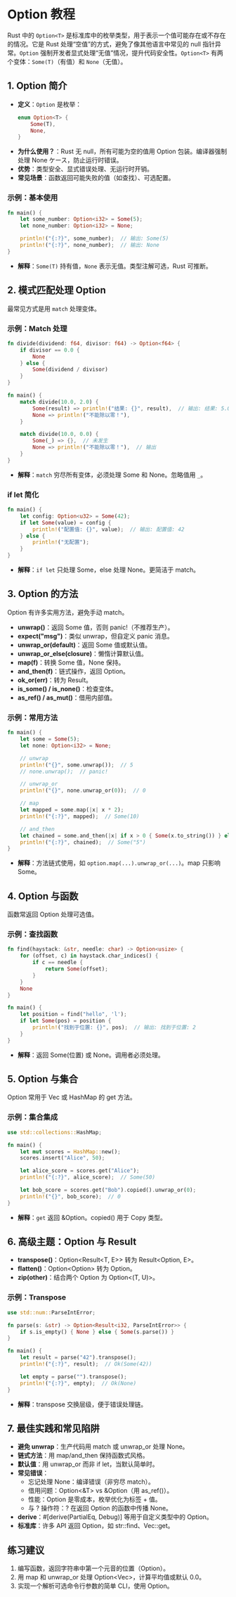 # Option 教程

Rust 中的 `Option<T>` 是标准库中的枚举类型，用于表示一个值可能存在或不存在的情况。它是 Rust 处理“空值”的方式，避免了像其他语言中常见的 null 指针异常。`Option` 强制开发者显式处理“无值”情况，提升代码安全性。`Option<T>` 有两个变体：`Some(T)`（有值）和 `None`（无值）。

## 1. Option 简介

- **定义**：`Option` 是枚举：
  ```rust
  enum Option<T> {
      Some(T),
      None,
  }
  ```
- **为什么使用？**：Rust 无 null，所有可能为空的值用 Option 包装。编译器强制处理 None ケース，防止运行时错误。
- **优势**：类型安全、显式错误处理、无运行时开销。
- **常见场景**：函数返回可能失败的值（如查找）、可选配置。

### 示例：基本使用
```rust
fn main() {
    let some_number: Option<i32> = Some(5);
    let none_number: Option<i32> = None;

    println!("{:?}", some_number);  // 输出: Some(5)
    println!("{:?}", none_number);  // 输出: None
}
```

- **解释**：`Some(T)` 持有值，`None` 表示无值。类型注解可选，Rust 可推断。

## 2. 模式匹配处理 Option

最常见方式是用 `match` 处理变体。

### 示例：Match 处理
```rust
fn divide(dividend: f64, divisor: f64) -> Option<f64> {
    if divisor == 0.0 {
        None
    } else {
        Some(dividend / divisor)
    }
}

fn main() {
    match divide(10.0, 2.0) {
        Some(result) => println!("结果: {}", result),  // 输出: 结果: 5.0
        None => println!("不能除以零！"),
    }

    match divide(10.0, 0.0) {
        Some(_) => {},  // 未发生
        None => println!("不能除以零！"),  // 输出
    }
}
```

- **解释**：`match` 穷尽所有变体，必须处理 Some 和 None。忽略值用 `_`。

### if let 简化
```rust
fn main() {
    let config: Option<u32> = Some(42);
    if let Some(value) = config {
        println!("配置值: {}", value);  // 输出: 配置值: 42
    } else {
        println!("无配置");
    }
}
```

- **解释**：`if let` 只处理 Some，else 处理 None。更简洁于 match。

## 3. Option 的方法

Option 有许多实用方法，避免手动 match。

- **unwrap()**：返回 Some 值，否则 panic!（不推荐生产）。
- **expect("msg")**：类似 unwrap，但自定义 panic 消息。
- **unwrap_or(default)**：返回 Some 值或默认值。
- **unwrap_or_else(closure)**：懒惰计算默认值。
- **map(f)**：转换 Some 值，None 保持。
- **and_then(f)**：链式操作，返回 Option。
- **ok_or(err)**：转为 Result。
- **is_some() / is_none()**：检查变体。
- **as_ref() / as_mut()**：借用内部值。

### 示例：常用方法
```rust
fn main() {
    let some = Some(5);
    let none: Option<i32> = None;

    // unwrap
    println!("{}", some.unwrap());  // 5
    // none.unwrap();  // panic!

    // unwrap_or
    println!("{}", none.unwrap_or(0));  // 0

    // map
    let mapped = some.map(|x| x * 2);
    println!("{:?}", mapped);  // Some(10)

    // and_then
    let chained = some.and_then(|x| if x > 0 { Some(x.to_string()) } else { None });
    println!("{:?}", chained);  // Some("5")
}
```

- **解释**：方法链式使用，如 `option.map(...).unwrap_or(...)`。map 只影响 Some。

## 4. Option 与函数

函数常返回 Option 处理可选值。

### 示例：查找函数
```rust
fn find(haystack: &str, needle: char) -> Option<usize> {
    for (offset, c) in haystack.char_indices() {
        if c == needle {
            return Some(offset);
        }
    }
    None
}

fn main() {
    let position = find("hello", 'l');
    if let Some(pos) = position {
        println!("找到于位置: {}", pos);  // 输出: 找到于位置: 2
    }
}
```

- **解释**：返回 Some(位置) 或 None。调用者必须处理。

## 5. Option 与集合

Option 常用于 Vec 或 HashMap 的 get 方法。

### 示例：集合集成
```rust
use std::collections::HashMap;

fn main() {
    let mut scores = HashMap::new();
    scores.insert("Alice", 50);

    let alice_score = scores.get("Alice");
    println!("{:?}", alice_score);  // Some(50)

    let bob_score = scores.get("Bob").copied().unwrap_or(0);
    println!("{}", bob_score);  // 0
}
```

- **解释**：`get` 返回 &Option<V>。copied() 用于 Copy 类型。

## 6. 高级主题：Option 与 Result

- **transpose()**：Option<Result<T, E>> 转为 Result<Option<T>, E>。
- **flatten()**：Option<Option<T>> 转为 Option<T>。
- **zip(other)**：结合两个 Option 为 Option<(T, U)>。

### 示例：Transpose
```rust
use std::num::ParseIntError;

fn parse(s: &str) -> Option<Result<i32, ParseIntError>> {
    if s.is_empty() { None } else { Some(s.parse()) }
}

fn main() {
    let result = parse("42").transpose();
    println!("{:?}", result);  // Ok(Some(42))

    let empty = parse("").transpose();
    println!("{:?}", empty);  // Ok(None)
}
```

- **解释**：transpose 交换层级，便于错误处理链。

## 7. 最佳实践和常见陷阱

- **避免 unwrap**：生产代码用 match 或 unwrap_or 处理 None。
- **链式方法**：用 map/and_then 保持函数式风格。
- **默认值**：用 unwrap_or 而非 if let，当默认简单时。
- **常见错误**：
    - 忘记处理 None：编译错误（非穷尽 match）。
    - 借用问题：Option<&T> vs &Option<T>（用 as_ref()）。
    - 性能：Option 是零成本，枚举优化为标签 + 值。
    - 与 ? 操作符：? 在返回 Option 的函数中传播 None。
- **derive**：#[derive(PartialEq, Debug)] 等用于自定义类型中的 Option。
- **标准库**：许多 API 返回 Option，如 str::find、Vec::get。

## 练习建议
1. 编写函数，返回字符串中第一个元音的位置（Option<usize>）。
2. 用 map 和 unwrap_or 处理 Option<Vec<i32>>，计算平均值或默认 0.0。
3. 实现一个解析可选命令行参数的简单 CLI，使用 Option。
